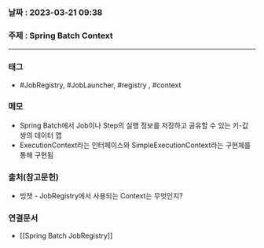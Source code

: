 ### 날짜 : 2023-03-21 09:38
### 주제 : Spring Batch Context
---
### 태그
* #JobRegistry, #JobLauncher, #registry , #context

### 메모
* Spring Batch에서 Job이나 Step의 실행 정보를 저장하고 공유할 수 있는 키-값 쌍의 데이터 맵
* ExecutionContext라는 인터페이스와 SimpleExecutionContext라는 구현체를 통해 구현됨

### 출처(참고문헌)
-  빙챗 - JobRegistry에서 사용되는 Context는 무엇인지?

### 연결문서
- [[Spring Batch JobRegistry]]